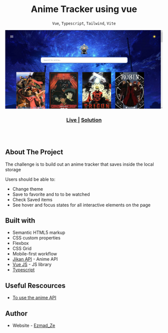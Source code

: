 # <h1 align="center">**Anime Tracker using vue**</h1>

<p align="center"><code>Vue</code>, <code>Typescript</code>, <code>Tailwind</code>, <code>Vite</code></p>

![Anime Tracker](screenshots/Anime%20Tracker.png)

<div align="center">
  <h3>
    <a href="https://chimerical-kulfi-9f5064.netlify.app/" color="white">
      Live
    </a>
    <span> | </span>
    <a href="https://github.com/Ezmad-Ze/vue-anime-tracker">
      Solution
    </a>

  </h3>
</div>

<br/>
<br/>

## About The Project

The challenge is to build out an anime tracker that saves inside the local storage

Users should be able to:

- Change theme
- Save to favorite and to to be watched
- Check Saved items
- See hover and focus states for all interactive elements on the page

## Built with

- Semantic HTML5 markup
- CSS custom properties
- Flexbox
- CSS Grid
- Mobile-first workflow
- [Jikan API](https://api.jikan.moe/v4/anime/{id}) - Anime API
- [Vue JS](https://vuejs.org/guide/introduction.html) - JS library
- [Typescript](https://www.typescriptlang.org/)

## Useful Rescources

- [To use the anime API](https://www.youtube.com/watch?v=yf7ShkmaNNE)

## Author

- Website - [Ezmad_Ze](https://ezmad.pages.dev/)
